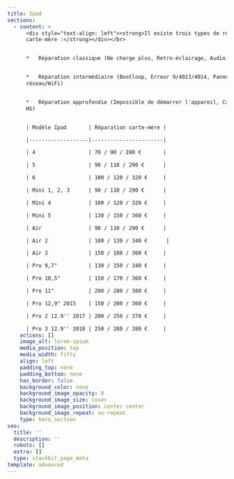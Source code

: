```yaml
---
title: Ipad
sections:
  - content: >
      <div style="text-align: left"><strong>Il existe trois types de réparations
      carte-mère :</strong></div></br>


      *   Réparation classique (Ne charge plus, Retro-éclairage, Audio, Tactile)


      *   Réparation intermédiaire (Bootloop, Erreur 9/4013/4014, Panne
      réseau/WiFi)


      *   Réparation approfondie (Impossible de démarrer l'appareil, Carte-mère
      HS)


      | Modèle Ipad       | Réparation carte-mère |

      |-------------------|-----------------------|

      | 4                 | 70 / 90 / 280 €       |

      | 5                 | 90 / 110 / 290 €      |

      | 6                 | 100 / 120 / 320 €     |

      | Mini 1, 2, 3      | 90 / 110 / 290 €      |

      | Mini 4            | 100 / 120 / 320 €     |

      | Mini 5            | 130 / 150 / 360 €     |

      | Air               | 90 / 110 / 290 €      |

      | Air 2             | 100 / 130 / 340 €      |

      | Air 3             | 150 / 180 / 360 €     |

      | Pro 9,7"          | 130 / 150 / 340 €     |

      | Pro 10,5"         | 150 / 170 / 360 €     |

      | Pro 11"           | 200 / 280 / 380 €     |

      | Pro 12,9" 2015    | 150 / 200 / 360 €     |

      | Pro 2 12.9'' 2017 | 200 / 250 / 370 €     |

      | Pro 3 12.9'' 2018 | 250 / 280 / 380 €     |
    actions: []
    image_alt: lorem-ipsum
    media_position: top
    media_width: fifty
    align: left
    padding_top: none
    padding_bottom: none
    has_border: false
    background_color: none
    background_image_opacity: 0
    background_image_size: cover
    background_image_position: center center
    background_image_repeat: no-repeat
    type: hero_section
seo:
  title: ''
  description: ''
  robots: []
  extra: []
  type: stackbit_page_meta
template: advanced
---
```

